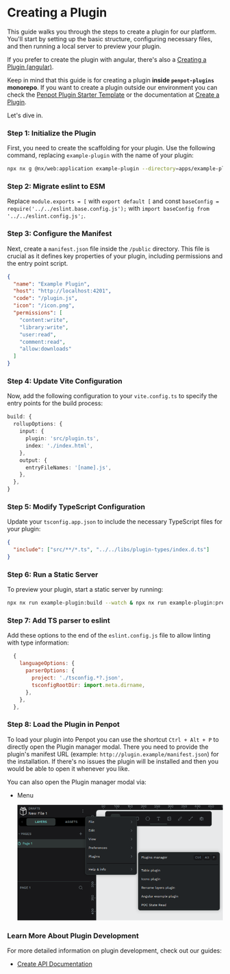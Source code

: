 # Creating a Plugin

This guide walks you through the steps to create a plugin for our platform. You'll start by setting up the basic structure, configuring necessary files, and then running a local server to preview your plugin.

If you prefer to create the plugin with angular, there's also a [Creating a Plugin (angular)](./create-angular-plugin.md).

Keep in mind that this guide is for creating a plugin **inside `penpot-plugins` monorepo**. If you want to create a plugin outside our environment you can check the [Penpot Plugin Starter Template](https://github.com/penpot/penpot-plugin-starter-template) or the documentation at [Create a Plugin](https://help.penpot.app/technical-guide/plugins/create-a-plugin/).

Let's dive in.

### Step 1: Initialize the Plugin

First, you need to create the scaffolding for your plugin. Use the following command, replacing `example-plugin` with the name of your plugin:

```sh
npx nx g @nx/web:application example-plugin --directory=apps/example-plugin
```

### Step 2: Migrate eslint to ESM

Replace `module.exports = [` with `export default [` and const `baseConfig = require('../../eslint.base.config.js');` with `import baseConfig from '../../eslint.config.js';`.

### Step 3: Configure the Manifest

Next, create a `manifest.json` file inside the `/public` directory. This file is crucial as it defines key properties of your plugin, including permissions and the entry point script.

```json
{
  "name": "Example Plugin",
  "host": "http://localhost:4201",
  "code": "/plugin.js",
  "icon": "/icon.png",
  "permissions": [
    "content:write",
    "library:write",
    "user:read",
    "comment:read",
    "allow:downloads"
  ]
}
```

### Step 4: Update Vite Configuration

Now, add the following configuration to your `vite.config.ts` to specify the entry points for the build process:

```typescript
build: {
  rollupOptions: {
    input: {
      plugin: 'src/plugin.ts',
      index: './index.html',
    },
    output: {
      entryFileNames: '[name].js',
    },
  },
}
```

### Step 5: Modify TypeScript Configuration

Update your `tsconfig.app.json` to include the necessary TypeScript files for your plugin:

```json
{
  "include": ["src/**/*.ts", "../../libs/plugin-types/index.d.ts"]
}
```

### Step 6: Run a Static Server

To preview your plugin, start a static server by running:

```sh
npx nx run example-plugin:build --watch & npx nx run example-plugin:preview
```

### Step 7: Add TS parser to eslint

Add these options to the end of the `eslint.config.js` file to allow linting with type information:

```js
  {
    languageOptions: {
      parserOptions: {
        project: './tsconfig.*?.json',
        tsconfigRootDir: import.meta.dirname,
      },
    },
  },
```

### Step 8: Load the Plugin in Penpot

To load your plugin into Penpot you can use the shortcut `Ctrl + Alt + P` to directly open the Plugin manager modal. There you need to provide the plugin's manifest URL (example: `http://plugin.example/manifest.json`) for the installation. If there's no issues the plugin will be installed and then you would be able to open it whenever you like.

You can also open the Plugin manager modal via:

- Menu

  ![Penpot's menu image](./images/plugin-menu.png)

### Learn More About Plugin Development

For more detailed information on plugin development, check out our guides:

- [Create API Documentation](./create-api.md)
